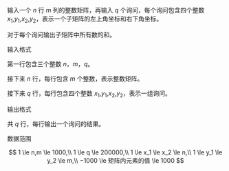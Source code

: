 输入一个 $n$ 行 $m$ 列的整数矩阵，再输入 $q$ 个询问，每个询问包含四个整数 $x_1$,$y_1$,$x_2$,$y_2$，表示一个子矩阵的左上角坐标和右下角坐标。

对于每个询问输出子矩阵中所有数的和。

输入格式

第一行包含三个整数 $n$，$m$，$q$。

接下来 $n$ 行，每行包含 $m$ 个整数，表示整数矩阵。

接下来 $q$ 行，每行包含四个整数 $x_1$,$y_1$,$x_2$,$y_2$，表示一组询问。

输出格式

共 $q$ 行，每行输出一个询问的结果。

数据范围

$$
1 \le n,m \le 1000,\\
1 \le q \le 200000,\\
1 \le x_1 \le x_2 \le n,\\
1 \le y_1 \le y_2 \le m,\\
−1000 \le 矩阵内元素的值 \le 1000
$$